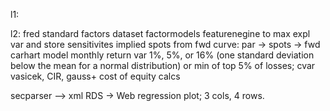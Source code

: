 l1:


l2:
fred standard factors dataset
factormodels
featurenegine to max expl var and store sensitivites
implied spots from fwd curve: par -> spots -> fwd
carhart model
monthly return var 1%, 5%, or 16% (one standard deviation below the mean for a normal distribution) or min of top 5% of losses; cvar
vasicek, CIR, gauss+
cost of equity calcs

secparser --> xml
RDS -> Web
regression plot; 3 cols, 4 rows.